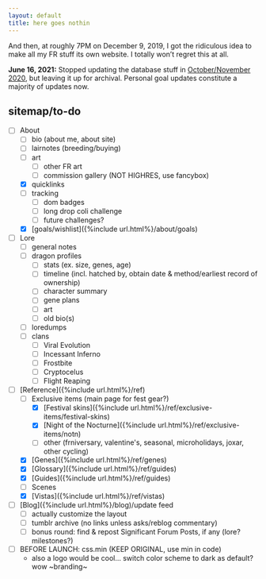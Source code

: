 ```yaml
---
layout: default
title: here goes nothin
---
```

And then, at roughly 7PM on December 9, 2019, I got the ridiculous idea to make all my FR stuff its own website. I totally won’t regret this at all.

<b>June 16, 2021:</b> Stopped updating the database stuff in [October/November 2020](https://www1.flightrising.com/forums/gde/2678477/35), but leaving it up for archival. Personal goal updates constitute a majority of updates now.

## sitemap/to-do

- [ ] About
	- [ ] bio (about me, about site)
	- [ ] lairnotes (breeding/buying)
	- [ ] art
		- [ ] other FR art
		- [ ] commission gallery (NOT HIGHRES, use fancybox)
	- [x] quicklinks
	- [ ] tracking
		- [ ] dom badges
		- [ ] long drop coli challenge
		- [ ] future challenges?
	- [x] [goals/wishlist]({%include url.html%}/about/goals)
- [ ] Lore
	- [ ] general notes
	- [ ] dragon profiles
		- [ ] stats (ex. size, genes, age)
		- [ ] timeline (incl. hatched by, obtain date & method/earliest record of ownership)
		- [ ] character summary
		- [ ] gene plans
		- [ ] art
		- [ ] old bio(s)
	- [ ] loredumps
	- [ ] clans
		- [ ] Viral Evolution
		- [ ] Incessant Inferno
		- [ ] Frostbite
		- [ ] Cryptocelus
		- [ ] Flight Reaping
- [ ] [Reference]({%include url.html%}/ref)
	- [ ] Exclusive items (main page for fest gear?)
		- [x] [Festival skins]({%include url.html%}/ref/exclusive-items/festival-skins)
		- [x] [Night of the Nocturne]({%include url.html%}/ref/exclusive-items/notn)
		- [ ] other (frniversary, valentine's, seasonal, microholidays, joxar, other cycling)
	- [x] [Genes]({%include url.html%}/ref/genes)
	- [x] [Glossary]({%include url.html%}/ref/guides)
	- [x] [Guides]({%include url.html%}/ref/guides)
	- [ ] Scenes
	- [x] [Vistas]({%include url.html%}/ref/vistas)
- [ ] [Blog]({%include url.html%}/blog)/update feed
	- [ ] actually customize the layout
	- [ ] tumblr archive (no links unless asks/reblog commentary)
	- [ ] bonus round: find & repost Significant Forum Posts, if any (lore? milestones?)
- [ ] BEFORE LAUNCH: css.min (KEEP ORIGINAL, use min in code)
	- also a logo would be cool... switch color scheme to dark as default? wow ~branding~